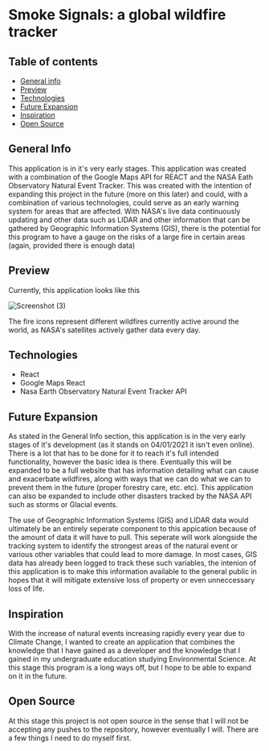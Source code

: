 # Smoke Signals: a global wildfire tracker

## Table of contents
* [General info](#general-info)
* [Preview](#preview)
* [Technologies](#technologies)
* [Future Expansion](#future-expansion)
* [Inspiration](#inspiration)
* [Open Source](#open-source)
    


## General Info

This application is in it's very early stages. This application was created with a combination of the Google Maps API for REACT and the NASA Eath Observatory Natural Event Tracker. This was created with the intention of expanding this project in the future (more on this later) and could, with a combination of various technologies, could serve as an early warning system for areas that are affected. With NASA's live data continuously updating and other data such as LIDAR and other information that can be gathered by Geographic Information Systems (GIS), there is the potential for this program to have a gauge on the risks of a large fire in certain areas (again, provided there is enough data)

## Preview

Currently, this application looks like this

![Screenshot (3)](https://user-images.githubusercontent.com/69326962/113350664-609ab700-92ff-11eb-92c5-c4d0fbac439e.png)

The fire icons represent different wildfires currently active around the world, as NASA's satellites actively gather data every day.

## Technologies
* React
* Google Maps React
* Nasa Earth Observatory Natural Event Tracker API

## Future Expansion

As stated in the General Info section, this application is in the very early stages of it's development (as it stands on 04/01/2021 it isn't even online). There is a lot that has to be done for it to reach it's full intended functionality, however the basic idea is there. Eventually this will be expanded to be a full website that has information detailing what can cause and exacerbate wildfires, along with ways that we can do what we can to prevent them in the future (proper forestry care, etc. etc). This application can also be expanded to include other disasters tracked by the NASA API such as storms or Glacial events.

The use of Geographic Information Systems (GIS) and LIDAR data would ultimately be an entirely seperate component to this appication because of the amount of data it will have to pull. This seperate will work alongside the tracking system to identify the strongest areas of the natural event or various other variables that could lead to more damage. In most cases, GIS data has already been logged to track these such variables, the intenion of this application is to make this information available to the general public in hopes that it will mitigate extensive loss of property or even unneccessary loss of life. 

## Inspiration

With the increase of natural events increasing rapidly every year due to Climate Change, I wanted to create an application that combines the knowledge that I have gained as a developer and the knowledge that I gained in my undergraduate education studying Environmental Science. At this stage this program is a long ways off, but I hope to be able to expand on it in the future.

## Open Source

At this stage this project is not open source in the sense that I will not be accepting any pushes to the repository, however eventually I will. There are a few things I need to do myself first. 

